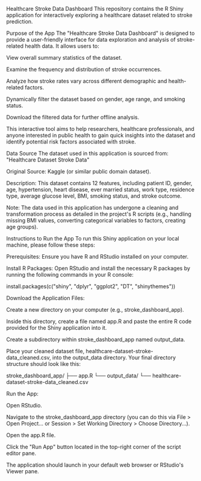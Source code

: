 Healthcare Stroke Data Dashboard
This repository contains the R Shiny application for interactively exploring a healthcare dataset related to stroke prediction.

Purpose of the App
The "Healthcare Stroke Data Dashboard" is designed to provide a user-friendly interface for data exploration and analysis of stroke-related health data. It allows users to:

View overall summary statistics of the dataset.

Examine the frequency and distribution of stroke occurrences.

Analyze how stroke rates vary across different demographic and health-related factors.

Dynamically filter the dataset based on gender, age range, and smoking status.

Download the filtered data for further offline analysis.

This interactive tool aims to help researchers, healthcare professionals, and anyone interested in public health to gain quick insights into the dataset and identify potential risk factors associated with stroke.

Data Source
The dataset used in this application is sourced from:
"Healthcare Dataset Stroke Data"

Original Source: Kaggle (or similar public domain dataset).

Description: This dataset contains 12 features, including patient ID, gender, age, hypertension, heart disease, ever married status, work type, residence type, average glucose level, BMI, smoking status, and stroke outcome.

Note: The data used in this application has undergone a cleaning and transformation process as detailed in the project's R scripts (e.g., handling missing BMI values, converting categorical variables to factors, creating age groups).

Instructions to Run the App
To run this Shiny application on your local machine, please follow these steps:

Prerequisites: Ensure you have R and RStudio installed on your computer.

Install R Packages: Open RStudio and install the necessary R packages by running the following commands in your R console:

install.packages(c("shiny", "dplyr", "ggplot2", "DT", "shinythemes"))

Download the Application Files:

Create a new directory on your computer (e.g., stroke_dashboard_app).

Inside this directory, create a file named app.R and paste the entire R code provided for the Shiny application into it.

Create a subdirectory within stroke_dashboard_app named output_data.

Place your cleaned dataset file, healthcare-dataset-stroke-data_cleaned.csv, into the output_data directory.
Your final directory structure should look like this:

stroke_dashboard_app/
├── app.R
└── output_data/
    └── healthcare-dataset-stroke-data_cleaned.csv

Run the App:

Open RStudio.

Navigate to the stroke_dashboard_app directory (you can do this via File > Open Project... or Session > Set Working Directory > Choose Directory...).

Open the app.R file.

Click the "Run App" button located in the top-right corner of the script editor pane.

The application should launch in your default web browser or RStudio's Viewer pane.

